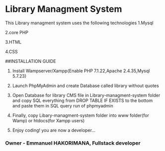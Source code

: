 # Library Managment System

This Library managment system uses the following technologies
1.Mysql

2.core PHP

3.HTML

4.CSS

##INSTALLATION GUIDE

1. Install Wampserver/Xampp(Enable PHP 7.1.22,Apache 2.4.35,Mysql 5.7.23)

2. Launch PhpMyAdmin and create Database called library without quotes

3. Open Database for library CMS file in Library-managment-system folder and copy SQL everything from DROP TABLE IF EXISTS  to the bottom and paste them in SQL query run of phpmyadmin 

4. Finally, copy Libary-managment-system folder into www folder(for Wamp) or htdocs(for Xampp users)

6. Enjoy coding! you are now a developer...


### Owner - Emmanuel HAKORIMANA, Fullstack developer
